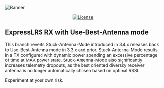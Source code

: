 ![Banner](https://github.com/ExpressLRS/ExpressLRS-Hardware/blob/master/img/banner.png?raw=true)

<center>


[![License](https://img.shields.io/github/license/ExpressLRS/ExpressLRS?style=flat-square)](https://github.com/ExpressLRS/ExpressLRS/blob/master/LICENSE)

</center>

## ExpressLRS RX with Use-Best-Antenna mode

This branch reverts Stuck-Antenna-Mode introduced in 3.4.x releases back to Use-Best-Antenna mode in 3.3.x and prior.
Stuck-Antenna-Mode results in a TX configured with dynamic power spending an excessive percentage of time at MAX power state. Stuck-Antenna-Mode also significantly increases telemetry dropouts, as the best oriented diversity receiver antenna is no longer automatically chosen based on optimal RSSI.

Experiment at your own risk.



